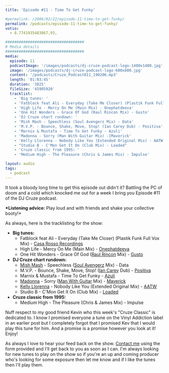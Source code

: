 ```yaml
---
title: 'Episode #11 - Time To Get Funky'

#permalink: /2006/02/22/episode-11-time-to-get-funky/
permalink: /podcasts/episode-11-time-to-get-funky/
votio:
  - 8.7741935483867,93,

###################################
# Media details
###################################
media:
  episode: 11
  podcastImage: '/images/podcasts/dj-cruze-podcast-logo-1400x1400.jpg'
  image: '/images/podcasts/dj-cruze-podcast-logo-600x600.jpg'
  content: '/podcasts/Cruze_Podcast011_190206.mp3'
  length: '01:03:45'
  duration: '3825'
  fileSize: '45905920'
  tracklist:
    - 'Big tunes: '
    - 'Fatblock feat Ali - Everyday (Take Me Closer) (Plastik Funk Full Vox Mix) - Casa Rosso Recordings'
    - 'High Life - Mercy On Me (Main Mix) - Onephatdeeva'
    - 'One Hit Wonders - Grace Of God (Raul Rincon Mix) - Gusto'
    - 'DJ Cruze chart rundown: '
    - 'Mish Mash - Speechless (Soul Avengerz Mix) - Data'
    - 'M.V.P. - Bounce, Shake, Move, Stop! (Ian Carey Dub) - Positiva'
    - 'Marnix & Mustafa - Time To Get Funky - Azuli'
    - 'Madonna - Sorry (Man With Guitar Mix) -[Maverick'
    - 'Kelly Llorenna - Nobody Like You (Extended Original Mix) - AATW'
    - "Studio B - C'Mon Get It On (Club Mix) - Loaded"
    - 'Cruze classic from 1995: '
    - 'Medium High - The Pleasure (Chris & James Mix) - Impulse'

layout: audio
tags:
  - podcast
---
```


It took a bloody long time to get this episode out didn't it? Battling the PC of doom and a cold which knocked me out for a week I bring you Episode #11 of the DJ Cruze podcast.

**\*Listening advice:** Play loud and with friends and shake your collective booty!\*

As always, here is the tracklisting for the show:

- **Big tunes:**
  - Fatblock feat Ali - Everyday (Take Me Closer) (Plastik Funk Full Vox Mix) - [Casa Rosso Recordings][3]
  - High Life - Mercy On Me (Main Mix) - [Onephatdeeva][4]
  - One Hit Wonders - Grace Of God ([Raul Rincon][5] Mix) - [Gusto][6]
- **DJ Cruze chart rundown:**
  - [Mish Mash][7] - Speechless ([Soul Avengerz][8] Mix) - Data
  - M.V.P. - Bounce, Shake, Move, Stop! ([Ian Carey][9] Dub) - [Positiva][10]
  - Marnix & Mustafa - Time To Get Funky - [Azuli][11]
  - [Madonna][12] - Sorry ([Man With Guitar][13] Mix) - [Maverick][11]
  - [Kelly Llorenna][14] - Nobody Like You (Extended Original Mix) - [AATW][15]
  - Studio B - C'Mon Get It On (Club Mix) - [Loaded][16]
- **Cruze classic from 1995:**
  - Medium High - The Pleasure (Chris & James Mix) - Impulse

Nuff respect to my good friend Kevin who this week's "Cruze Classic" is dedicated to. I know I promised everyone a tune on the Vinyl Addiction label in an earlier post but I completely forgot that I promised Kev that I would play this tune for him. And a promise is a promise however you look at it! Enjoy!

As always I love to hear your feed back on the show. [Contact me][17] using the form provided and I'll get back to you as soon as I can. I'm always looking for new tunes to play on the show so if you're an up and coming producer who's looking for some exposure then let me know and if I like the tunes then I'll play them.

[1]: http://ripple.radiotail.com/211/Cruze_Podcast011_190206.mp3
[2]: http://www.djcruze.co.uk/cms/podcasts/feed/rss2
[3]: http://www.sillyspider.com/
[4]: http://www.onephatdeeva.com/
[5]: http://raulrincon.de/
[6]: http://www.gutrecords.com/
[7]: http://www.mish-mash.net/
[8]: http://www.soulavengerz.com/
[9]: http://www.ian45carey.com/
[10]: http://www.positivarecords.com/
[11]: http://www.maverick.com/
[12]: http://www.madonna.com/
[13]: http://en.wikipedia.org/wiki/Stuart_Price
[14]: http://www.kellyllorenna.co.uk/
[15]: http://www.aatw.com/
[16]: http://www.loadedrecords.com/
[17]: /contact
